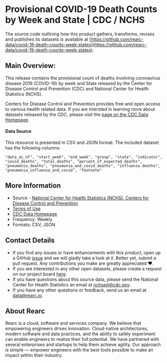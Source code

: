 # Provisional COVID-19 Death Counts by Week and State | CDC / NCHS

The source code outlining how this product gathers, transforms, revises and publishes its datasets is available at [https://github.com/rearc-data/covid-19-death-counts-week-states](https://github.com/rearc-data/covid-19-death-counts-week-states).

## Main Overview:
This release contains the provisional count of deaths involving coronavirus disease 2019 (COVID-19) by week and State released by the Center for Disease Control and Prevention (CDC) and National Center for Health Statistics (NCHS).

Centers for Disease Control and Prevention provides free and open access to various health related data. If you are intersted in learning more about datasets released by the CDC, please visit the [page on the CDC Data Homepage](https://data.cdc.gov).

#### Data Source
This resource is presented in CSV and JSON format. The included dataset has the following columns:

`"data_as_of", "start_week", "end_week", "group", "state", "indicator", "covid_deaths", "total_deaths", "percent_of_expected_deaths", "pneumonia_deaths", "pneumonia_and_covid_deaths", "influenza_deaths", "pneumonia_influenza_and_covid", "footnote"`

## More Information
- Source - [National Center for Health Statistics (NCHS), Centers for Disease Control and Prevention](https://data.cdc.gov/NCHS/Provisional-COVID-19-Death-Counts-by-Place-of-Deat/uggs-hy5q) 
- [Terms of Use](https://www.usa.gov/government-works)
- [CDC Data Homepage](https://data.cdc.gov/)
- Frequency: Weekly
- Formats: CSV, JSON

## Contact Details
- If you find any issues or have enhancements with this product, open up a GitHub [issue](https://github.com/rearc-data/covid-19-death-counts-week-states/issues) and we will gladly take a look at it. Better yet, submit a pull request. Any contributions you make are greatly appreciated :heart:.
- If you are interested in any other open datasets, please create a request on our project board [here](https://github.com/rearc-data/covid-datasets-aws-data-exchange/projects/1).
- If you have questions about this source data, please send the National Center for Health Statistics an email at nchsed@cdc.gov.
- If you have any other questions or feedback, send us an email at data@rearc.io.

## About Rearc
Rearc is a cloud, software and services company. We believe that empowering engineers drives innovation. Cloud-native architectures, modern software and data practices, and the ability to safely experiment can enable engineers to realize their full potential. We have partnered with several enterprises and startups to help them achieve agility. Our approach is simple — empower engineers with the best tools possible to make an impact within their industry.